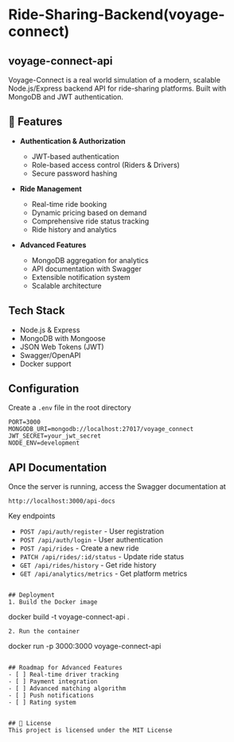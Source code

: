 # Ride-Sharing-Backend(voyage-connect)
## voyage-connect-api

Voyage-Connect is a real world simulation of a  modern, scalable Node.js/Express backend API for ride-sharing platforms. Built with MongoDB and JWT authentication.

## 🚀 Features

- **Authentication & Authorization**
  - JWT-based authentication
  - Role-based access control (Riders & Drivers)
  - Secure password hashing

- **Ride Management**
  - Real-time ride booking
  - Dynamic pricing based on demand
  - Comprehensive ride status tracking
  - Ride history and analytics

- **Advanced Features**
  - MongoDB aggregation for analytics
  - API documentation with Swagger
  - Extensible notification system
  - Scalable architecture

## Tech Stack

- Node.js & Express
- MongoDB with Mongoose
- JSON Web Tokens (JWT)
- Swagger/OpenAPI
- Docker support


## Configuration

Create a `.env` file in the root directory

```env
PORT=3000
MONGODB_URI=mongodb://localhost:27017/voyage_connect
JWT_SECRET=your_jwt_secret
NODE_ENV=development
```

## API Documentation
Once the server is running, access the Swagger documentation at
```
http://localhost:3000/api-docs
```
Key endpoints
- `POST /api/auth/register` - User registration
- `POST /api/auth/login` - User authentication
- `POST /api/rides` - Create a new ride
- `PATCH /api/rides/:id/status` - Update ride status
- `GET /api/rides/history` - Get ride history
- `GET /api/analytics/metrics` - Get platform metrics 
```

## Deployment
1. Build the Docker image
```
docker build -t voyage-connect-api .
```
2. Run the container
```
docker run -p 3000:3000 voyage-connect-api
```

## Roadmap for Advanced Features
- [ ] Real-time driver tracking
- [ ] Payment integration
- [ ] Advanced matching algorithm
- [ ] Push notifications
- [ ] Rating system


## 📄 License
This project is licensed under the MIT License


